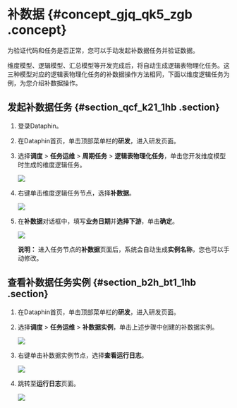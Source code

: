 # 补数据 {#concept_gjq_qk5_zgb .concept}

为验证代码和任务是否正常，您可以手动发起补数据任务并验证数据。

维度模型、逻辑模型、汇总模型等开发完成后，将自动生成逻辑表物理化任务。这三种模型对应的逻辑表物理化任务的补数据操作方法相同，下面以维度逻辑任务为例，为您介绍补数据操作。

## 发起补数据任务 {#section_qcf_k21_1hb .section}

1.  登录Dataphin。
2.  在Dataphin首页，单击顶部菜单栏的**研发**，进入研发页面。
3.  选择**调度** \> **任务运维** \> **周期任务** \> **逻辑表物理化任务**，单击您开发维度模型时生成的维度逻辑任务。

    ![](http://static-aliyun-doc.oss-cn-hangzhou.aliyuncs.com/assets/img/135661/156134602740302_zh-CN.png)

4.  右键单击维度逻辑任务节点，选择**补数据**。

    ![](http://static-aliyun-doc.oss-cn-hangzhou.aliyuncs.com/assets/img/135661/156134602740303_zh-CN.png)

5.  在**补数据**对话框中，填写**业务日期**并**选择下游**，单击**确定**。

    ![](http://static-aliyun-doc.oss-cn-hangzhou.aliyuncs.com/assets/img/135661/156134602840304_zh-CN.png)

    **说明：** 进入任务节点的**补数据**页面后，系统会自动生成**实例名称**，您也可以手动修改。


## 查看补数据任务实例 {#section_b2h_bt1_1hb .section}

1.  在Dataphin首页，单击顶部菜单栏的**研发**，进入研发页面。
2.  选择**调度** \> **任务运维** \> **补数据实例**，单击上述步骤中创建的补数据实例。

    ![](http://static-aliyun-doc.oss-cn-hangzhou.aliyuncs.com/assets/img/135661/156134602840305_zh-CN.png)

3.  右键单击补数据实例节点，选择**查看运行日志**。

    ![](http://static-aliyun-doc.oss-cn-hangzhou.aliyuncs.com/assets/img/135661/156134602840313_zh-CN.png)

4.  跳转至**运行日志**页面。

    ![](http://static-aliyun-doc.oss-cn-hangzhou.aliyuncs.com/assets/img/135661/156134602840314_zh-CN.png)


